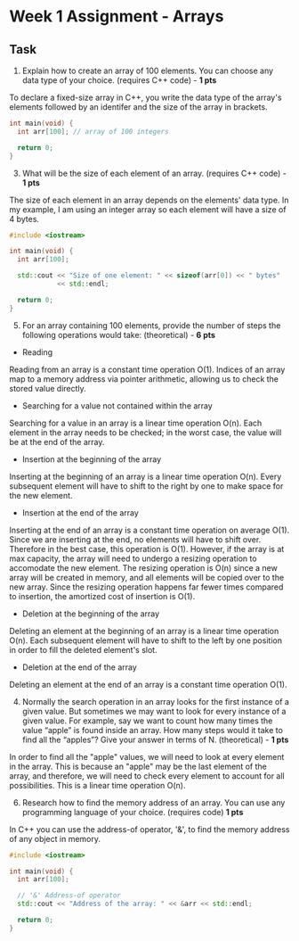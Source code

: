 # Week 1 Assignment - Arrays

## Task
1. Explain how to create an array of 100 elements. You can choose any data type of your choice. (requires C++ code) - **1 pts**

To declare a fixed-size array in C++, you write the data type of the array's elements followed by an identifer and the size of the array in brackets.

```cpp
int main(void) {
  int arr[100]; // array of 100 integers

  return 0;
}
```

3. What will be the size of each element of an array. (requires C++ code) - **1 pts**

The size of each element in an array depends on the elements' data type.  In my example, I am using an integer array so each element will have a size of 4 bytes.

```cpp
#include <iostream>

int main(void) {
  int arr[100];

  std::cout << "Size of one element: " << sizeof(arr[0]) << " bytes"
            << std::endl;

  return 0;
}
```

5. For an array containing 100 elements, provide the number of steps the following operations would take: (theoretical) - **6 pts**

- Reading

Reading from an array is a constant time operation O(1).  Indices of an array map to a memory address via pointer arithmetic, allowing us to check the stored value directly.

- Searching for a value not contained within the array

Searching for a value in an array is a linear time operation O(n).  Each element in the array needs to be checked; in the worst case, the value will be at the end of the array.

- Insertion at the beginning of the array

Inserting at the beginning of an array is a linear time operation O(n).  Every subsequent element will have to shift to the right by one to make space for the new element.

- Insertion at the end of the array

Inserting at the end of an array is a constant time operation on average O(1).  Since we are inserting at the end, no elements will have to shift over.  Therefore in the best case, this operation is O(1).  However, if the array is at max capacity, the array will need to undergo a resizing operation to accomodate the new element.  The resizing operation is O(n) since a new array will be created in memory, and all elements will be copied over to the new array.  Since the resizing operation happens far fewer times compared to insertion, the amortized cost of insertion is O(1).
  
- Deletion at the beginning of the array

Deleting an element at the beginning of an array is a linear time operation O(n).  Each subsequent element will have to shift to the left by one position in order to fill the deleted element's slot.

- Deletion at the end of the array

Deleting an element at the end of an array is a constant time operation O(1).

4. Normally the search operation in an array looks for the first instance of a given value. But sometimes we may want to look for every instance of a given value. For example, say we want to count how many times the value “apple” is found inside an array. How many steps would it take to find all the “apples”? Give your answer in terms of N. (theoretical) - **1 pts**

In order to find all the "apple" values, we will need to look at every element in the array.  This is because an "apple" may be the last element of the array, and therefore, we will need to check every element to account for all possibilities.  This is a linear time operation O(n).

6. Research how to find the memory address of an array. You can use any programming language of your choice. (requires code) **1 pts**

In C++ you can use the address-of operator, '&', to find the memory address of any object in memory.

```cpp
#include <iostream>

int main(void) {
  int arr[100];

  // '&' Address-of operator
  std::cout << "Address of the array: " << &arr << std::endl;

  return 0;
}
```
